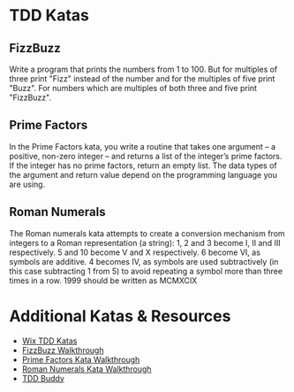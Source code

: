 # TDD Katas

## FizzBuzz
Write a program that prints the numbers from 1 to 100. But for multiples of three print "Fizz" instead of the number and for the multiples of five print "Buzz". For numbers which are multiples of both three and five print "FizzBuzz".

## Prime Factors
In the Prime Factors kata, you write a routine that takes one argument – a positive, non-zero
integer – and returns a list of the integer’s prime factors. If the integer has no prime factors, return
an empty list. The data types of the argument and return value depend on the programming
language you are using. 

## Roman Numerals
The Roman numerals kata attempts to create a conversion mechanism from integers to a Roman representation (a string):
1, 2 and 3 become I, II and III respectively.
5 and 10 become V and X respectively.
6 become VI, as symbols are additive.
4 becomes IV, as symbols are used subtractively (in this case subtracting 1 from 5) to avoid repeating a symbol more than three times in a row.
1999 should be written as MCMXCIX

# Additional Katas & Resources

- [Wix TDD Katas](https://github.com/wix/tdd-katas)
- [FizzBuzz Walkthrough](https://learnitmyway.com/tdd-example/)
- [Prime Factors Kata Walkthrough](https://www.youtube.com/watch?v=qvi8iBSmH5A&ab_channel=DominikMarczuk)
- [Roman Numerals Kata Walkthrough](https://www.youtube.com/watch?v=hRIU7463Ifo&ab_channel=DominikMarczuk)
- [TDD Buddy](http://www.tddbuddy.com/)